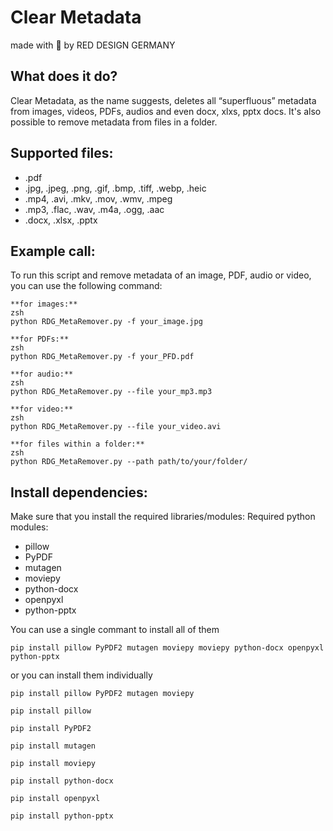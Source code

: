 # **Clear Metadata**
made with :white_heart: by RED DESIGN GERMANY

## What does it do?
Clear Metadata, as the name suggests, deletes all “superfluous” metadata from images, videos, PDFs, audios and even docx, xlxs, pptx docs. It's also possible to remove metadata from
 files in a folder. 

## Supported files:
- .pdf
- .jpg, .jpeg, .png, .gif, .bmp, .tiff, .webp, .heic
- .mp4, .avi, .mkv, .mov, .wmv, .mpeg
- .mp3, .flac, .wav, .m4a, .ogg, .aac
- .docx, .xlsx, .pptx

## Example call:
To run this script and remove metadata of an image, PDF, audio or video, you can use the following command:
```
**for images:**
zsh
python RDG_MetaRemover.py -f your_image.jpg
```
```
**for PDFs:**
zsh
python RDG_MetaRemover.py -f your_PFD.pdf
```
```
**for audio:**
zsh
python RDG_MetaRemover.py --file your_mp3.mp3
```
```
**for video:**
zsh
python RDG_MetaRemover.py --file your_video.avi
```
```
**for files within a folder:**
zsh
python RDG_MetaRemover.py --path path/to/your/folder/
```

## Install dependencies:
Make sure that you install the required libraries/modules:
Required python modules: 
- pillow
- PyPDF
- mutagen
- moviepy
- python-docx
- openpyxl
- python-pptx

You can use a single commant to install all of them
```
pip install pillow PyPDF2 mutagen moviepy moviepy python-docx openpyxl python-pptx
```
or you can install them individually
  
```
pip install pillow PyPDF2 mutagen moviepy
```
```
pip install pillow
```
```
pip install PyPDF2
```
```
pip install mutagen
```
```
pip install moviepy
```
```
pip install python-docx
```
```
pip install openpyxl
```
```
pip install python-pptx
```
